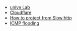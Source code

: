 -  [unive Lab](https://secgroup.dais.unive.it/teaching/security-1/lab-4-denial-of-service/)
-  [Cloudflare](https://www.cloudflare.com/it-it/learning/ddos/ping-icmp-flood-ddos-attack/)
-  [How to protect from Slow http](https://blog.qualys.com/vulnerabilities-threat-research/2011/11/02/how-to-protect-against-slow-http-attacks)
- [ICMP flooding](https://www.geeksforgeeks.org/icmp-flood-ddos-attack/)
